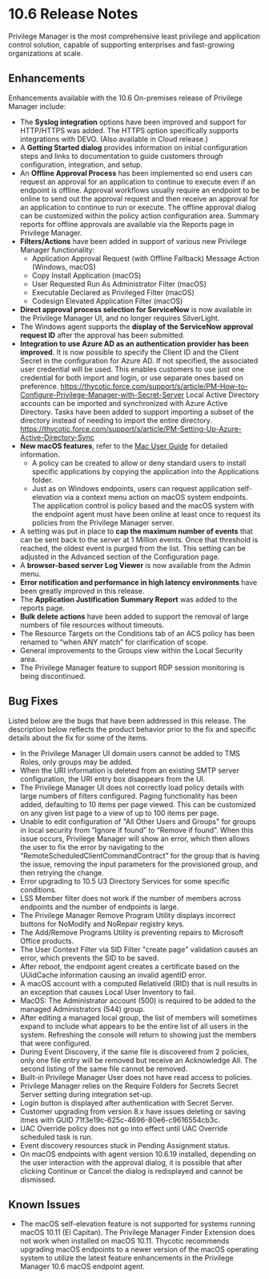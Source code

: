 [title]: # (10.6 Release Notes)
[tags]: # (on-premises)
[priority]: # (1)
# 10.6 Release Notes

Privilege Manager is the most comprehensive least privilege and application control solution, capable of supporting enterprises and fast-growing organizations at scale.

## Enhancements

Enhancements available with the 10.6 On-premises release of Privilege Manager include:

* The __Syslog integration__ options have been improved and support for HTTP/HTTPS was added. The HTTPS option specifically supports integrations with DEVO. (Also available in Cloud release.)
* A __Getting Started dialog__ provides information on initial configuration steps and links to documentation to guide customers through configuration, integration, and setup.
* An __Offline Approval Process__ has been implemented so end users can request an approval for an application to continue to execute even if an endpoint is offline. Approval workflows usually require an endpoint to be online to send out the approval request and then receive an approval for an application to continue to run or execute. The offline approval dialog can be customized within the policy action configuration area. Summary reports for offline approvals are available via the Reports page in Privilege Manager.
* __Filters/Actions__ have been added in support of various new Privilege Manager functionality:
  * Application Approval Request (with Offline Fallback) Message Action (Windows, macOS)
  * Copy Install Application (macOS)
  * User Requested Run As Administrator Filter (macOS)
  * Executable Declared as Privileged Filter (macOS)
  * Codesign Elevated Application Filter (macOS)
* __Direct approval process selection for ServiceNow__ is now available in the Privilege Manager UI, and no longer requires SilverLight.
* The Windows agent supports the __display of the ServiceNow approval request ID__ after the approval has been submitted.
* __Integration to use Azure AD as an authentication provider has been improved__. It is now possible to specify the Client ID and the Client Secret in the configuration for Azure AD. If not specified, the associated user credential will be used. This enables customers to use just one credential for both import and login, or use separate ones based on preference. <https://thycotic.force.com/support/s/article/PM-How-to-Configure-Privilege-Manager-with-Secret-Server> Local Active Directory accounts can be imported and synchronized with Azure Active Directory. Tasks have been added to support importing a subset of the directory instead of needing to import the entire directory. <https://thycotic.force.com/support/s/article/PM-Setting-Up-Azure-Active-Directory-Sync>
* __New macOS features__, refer to the [Mac User Guide](https://thycotic.force.com/support/s/article/PM-Macs) for detailed information.
  * A policy can be created to allow or deny standard users to install specific applications by copying the application into the Applications folder.
  * Just as on Windows endpoints, users can request application self-elevation via a context menu action on macOS system endpoints. The application control is policy based and the macOS system with the endpoint agent must have been online at least once to request its policies from the Privilege Manager server.
* A setting was put in place to **cap the maximum number of events** that can be sent back to the server at 1 Million events. Once that threshold is reached, the oldest event is purged from the list. This setting can be adjusted in the Advanced section of the Configuration page.
* A __browser-based server Log Viewer__ is now available from the Admin menu.
* __Error notification and performance in high latency environments__ have been greatly improved in this release.
* The __Application Justification Summary Report__ was added to the reports page.
* __Bulk delete actions__ have been added to support the removal of large numbers of file resources without timeouts.
* The Resource Targets on the Conditions tab of an ACS policy has been renamed to “when ANY match” for clarification of scope.
* General improvements to the Groups view within the Local Security area.
* The Privilege Manager feature to support RDP session monitoring is being discontinued.

## Bug Fixes

Listed below are the bugs that have been addressed in this release. The description below reflects the product behavior prior to the fix and specific details about the fix for some of the items.

* In the Privilege Manager UI domain users cannot be added to TMS Roles, only groups may be added.
* When the URI information is deleted from an existing SMTP server configuration, the URI entry box disappears from the UI.
* The Privilege Manager UI does not correctly load policy details with large numbers of filters configured. Paging functionality has been added, defaulting to 10 items per page viewed. This can be customized on any given list page to a view of up to 100 items per page.
* Unable to edit configuration of "All Other Users and Groups" for groups in local security from “Ignore if found” to “Remove if found”. When this issue occurs, Privilege Manager will show an error, which then allows the user to fix the error by navigating to the “RemoteScheduledClientCommandContract” for the group that is having the issue, removing the input parameters for the provisioned group, and then retrying the change.
* Error upgrading to 10.5 U3 Directory Services for some specific conditions.
* LSS Member filter does not work if the number of members across endpoints and the number of endpoints is large.
* The Privilege Manager Remove Program Utility displays incorrect buttons for NoModify and NoRepair registry keys.
* The Add/Remove Programs Utility is preventing repairs to Microsoft Office products.
* The User Context Filter via SID Filter "create page" validation causes an error, which prevents the SID to be saved.
* After reboot, the endpoint agent creates a certificate based on the UUidCache information causing an invalid agentID error.
* A macOS account with a computed RelativeId (RID) that is null results in an exception that causes Local User Inventory to fail.
* MacOS: The Administrator account (500) is required to be added to the managed Administrators (544) group.
* After editing a managed local group, the list of members will sometimes expand to include what appears to be the entire list of all users in the system. Refreshing the console will return to showing just the members that were configured.
* During Event Discovery, if the same file is discovered from 2 policies, only one file entry will be removed but receive an Acknowledge All. The second listing of the same file cannot be removed.
* Built-in Privilege Manager User does not have read access to policies.
* Privilege Manager relies on the Require Folders for Secrets Secret Server setting during integration set-up.
* Login button is displayed after authentication with Secret Server.
* Customer upgrading from version 8.x have issues deleting or saving itmes with GUID 71f3e19c-625c-4696-80e6-c9616554cb3c.
* UAC Override policy does not go into effect until UAC Override scheduled task is run.
* Event discovery resources stuck in Pending Assignment status.
* On macOS endpoints with agent version 10.6.19 installed, depending on the user interaction with the approval dialog, it is possible that after clicking Continue or Cancel the dialog is redisplayed and cannot be dismissed.

## Known Issues

* The macOS self-elevation feature is not supported for systems running macOS 10.11 (El Capitan). The Privilege Manager Finder Extension does not work when installed on macOS 10.11. Thycotic recommends upgrading macOS endpoints to a newer version of the macOS operating system to utilize the latest feature enhancements in the Privilege Manager 10.6 macOS endpoint agent.